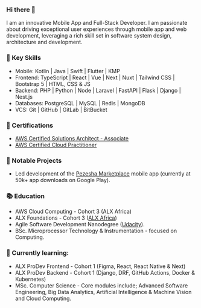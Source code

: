### Hi there 👋

<!--
**tokoiwesley/tokoiwesley** is a ✨ _special_ ✨ repository because its `README.md` (this file) appears on your GitHub profile.

Here are some ideas to get you started:

- 🔭 I’m currently working on ...
- 🌱 I’m currently learning ...
- 👯 I’m looking to collaborate on ...
- 🤔 I’m looking for help with ...
- 💬 Ask me about ...
- 📫 How to reach me: ...
- 😄 Pronouns: ...
- ⚡ Fun fact: ...
-->

I am an innovative Mobile App and Full-Stack Developer. I am passionate about driving exceptional user experiences through mobile app and web development, leveraging a rich skill set in software system design, architecture and development.

### 🎯 Key Skills
- Mobile: Kotlin | Java | Swift | Flutter | KMP
- Frontend: TypeScript | React | Vue | Next | Nuxt | Tailwind CSS | Bootstrap 5 | HTML, CSS & JS
- Backend: PHP | Python | Node | Laravel | FastAPI | Flask | Django | Nest.js
- Databases: PostgreSQL | MySQL | Redis | MongoDB
- VCS:  Git | GitHub | GitLab | BitBucket

### 📜 Certifications 
- [AWS Certified Solutions Architect - Associate](https://www.credly.com/badges/d03798d4-e020-401a-9451-122399720200/public_url)
- [AWS Certified Cloud Practitioner](https://www.credly.com/badges/fac513f3-12f2-4a12-910c-e35226f6fe75/public_url)

### 🔨 Notable Projects
- Led development of the [Pezesha Marketplace](https://play.google.com/store/apps/details?id=com.pezesha.pezeshamarketplace) mobile app (currently at 50k+ app downloads on Google Play).

### 📚 Education
- AWS Cloud Computing - Cohort 3 (ALX Africa)
- ALX Foundations - Cohort 3 ([ALX Africa](https://www.alxafrica.com/foundations/))
- Agile Software Development Nanodegree ([Udacity](https://www.udacity.com/course/agile-software-development-nanodegree--nd144)).
- BSc. Microprocessor Technology & Instrumentation - focused on Computing.
 
### 🌱 Currently learning:
- ALX ProDev Frontend - Cohort 1 (Figma, React, React Native & Next)
- ALX ProDev Backend - Cohort 1 (Django, DRF, GitHub Actions, Docker & Kubernetes)
- MSc. Computer Science - Core modules include; Advanced Software Engineering, Big Data Analytics, Artificial Intelligence & Machine Vision and Cloud Computing.
